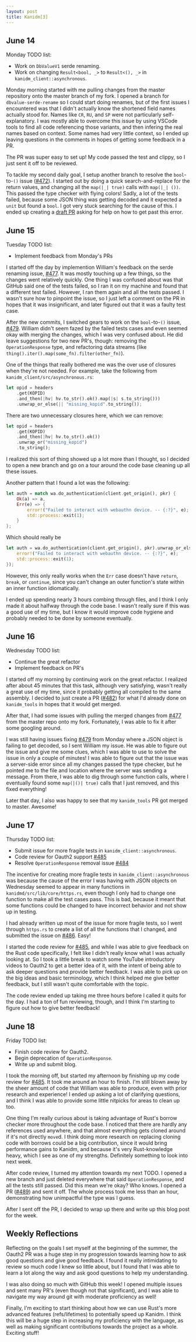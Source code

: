 ```yaml
---
layout: post
title: Kanidm[3]
---
```


## June 14
Monday TODO list:
* Work on `DbValueV1` serde renaming.
* Work on changing `Result<bool, _>` to `Result<(), _>` in `kanidm_client::asynchronous`.

Monday morning started with me pulling changes from the master repository onto the master branch of my fork. I opened a branch for `dbvalue-serde-rename` so I could start doing renames, but of the first issues I encountered was that I didn't actually know the shortened field names actually stood for. Names like `CR`, `RU`, and `SP` were not particularly self-explanatory. I was mostly able to overcome this issue by using VSCode tools to find all code referencing those variants, and then infering the real names based on context. Some names had very little context, so I ended up leaving questions in the comments in hopes of getting some feedback in a PR.

The PR was super easy to set up! My code passed the test and clippy, so I just sent it off to be reviewed.

To tackle my second daily goal, I setup another branch to resolve the `bool`-to-`()` issue ([#472](https://github.com/kanidm/kanidm/issues/472)). I started out by doing a quick search-and-replace for the return values, and changing all the `map(|_| true)` calls with `map(|_| ())`. This passed the type checker with flying colors! Sadly, a lot of the tests failed, because some JSON thing was getting decoded and it expected a `unit` but found a `bool`. I got very stuck searching for the cause of this. I ended up creating a [draft PR](https://github.com/kanidm/kanidm/pull/479) asking for help on how to get past this error.

## June 15
Tuesday TODO list:
* Implement feedback from Monday's PRs

I started off the day by implemention William's feedback on the serde renaming issue, [#477](https://github.com/kanidm/kanidm/pull/477). It was mostly touching up a few things, so the changes went relatively quickly. One thing I was confused about was that GitHub said one of the tests failed, so I ran it on my machine and found that a different test failed. However, I ran them again and all the tests passed. I wasn't sure how to pinpoint the issue, so I just left a comment on the PR in hopes that it was insignificant, and later figured out that it was a faulty test case.

After the new commits, I switched gears to work on the `bool`-to-`()` issue, [#479](https://github.com/kanidm/kanidm/pull/479). William didn't seem fazed by the failed tests cases and even seemed okay with merging the changes, which I was very confused about. He did leave suggestions for two new PR's, though: removing the `OperationResponse` type, and refactoring data streams (like `thing().iter().map(some_fn).filter(other_fn)`).

One of the things that really bothered me was the over use of closures when they're not needed. For example, take the following from `kanidm_client/src/asynchronous.rs`:
```rust
let opid = headers
	.get(KOPID)
	.and_then(|hv| hv.to_str().ok().map(|s| s.to_string()))
	.unwrap_or_else(|| "missing_kopid".to_string());
```
There are two unnecessary closures here, which we can remove:
```rust
let opid = headers
	.get(KOPID)
	.and_then(|hv| hv.to_str().ok())
	.unwrap_or("missing_kopid")
	.to_string();
```
I realized this sort of thing showed up a lot more than I thought, so I decided to open a new branch and go on a tour around the code base cleaning up all these issues.

Another pattern that I found a lot was the following:
```rust
let auth = match wa.do_authentication(client.get_origin(), pkr) {
	Ok(a) => a,
	Err(e) => {
		error!("Failed to interact with webauthn device. -- {:?}", e);
		std::process::exit(1);
	}
};
```
Which should really be
```rust
let auth = wa.do_authentication(client.get_origin(), pkr).unwrap_or_else(|e| {
	error!("Failed to interact with webauthn device. -- {:?}", e);
	std::process::exit(1);
});
```
However, this only really works when the `Err` case doesn't have `return`, `break`, or `continue`, since you can't change an outer function's state within an inner function idiomatically.

I ended up spending nearly 3 hours combing through files, and I think I only made it about halfway through the code base. I wasn't really sure if this was a good use of my time, but I know it would improve code hygiene and probably needed to be done by someone eventually.

## June 16
Wednesday TODO list:
* Continue the great refactor
* Implement feedback on PR's

I started off my morning by continuing work on the great refactor. I realized after about 45 minutes that this task, although very satisfying, wasn't really a great use of my time, since it probably getting all compiled to the same assembly. I decided to just create a PR ([#482](https://github.com/kanidm/kanidm/pull/482)) for what I'd already done on `kanidm_tools` in hopes that it would get merged.

After that, I had some issues with pulling the merged changes from [#477](https://github.com/kanidm/kanidm/pull/477) from the master repo onto my fork. Fortunately, I was able to fix it after some googling around.

I was still having issues fixing [#479](https://github.com/kanidm/kanidm/pull/479) from Monday where a JSON object is failing to get decoded, so I sent William my issue. He was able to figure out the issue and give me some clues, which I was able to use to solve the issue in only a couple of minutes! I was able to figure out that the issue was a server-side error since all my changes passed the type checker, but he pointed me to the file and location where the server was sending a message. From there, I was able to dig through some function calls, where I eventually found some `map(|()| true)` calls that I just removed, and this fixed everything!

Later that day, I also was happy to see that my `kanidm_tools` PR got merged to master. Awesome!

## June 17
Thursday TODO list:
* Submit issue for more fragile tests in `kanidm_client::asynchronous`.
* Code review for Oauth2 support [#485](https://github.com/kanidm/kanidm/pull/485)
* Resolve `OperationResponse` removal issue [#484](https://github.com/kanidm/kanidm/issues/484)

The incentive for creating more fragile tests in `kanidm_client::asynchronous` was because the cause of the error I was having with JSON objects on Wednesday seemed to appear in many functions in `kanidmd/src/lib/core/https.rs`, even though I only had to change one function to make all the test cases pass. This is bad, because it meant that some functions could be changed to have incorrect behavior and not show up in testing.

I had already written up most of the issue for more fragile tests, so I went through `https.rs` to create a list of all the functions that I changed, and submitted the issue on [#486](https://github.com/kanidm/kanidm/issues/486). Easy!

I started the code review for [#485](https://github.com/kanidm/kanidm/pull/485), and while I was able to give feedback on the Rust code specifically, I felt like I didn't really know what I was actually looking at. So I took a little break to watch some YouTube introductory videos to Oauth2 to get a better idea of it, with the intent of being able to ask deeper questions and provide better feedback. I was able to pick up on the big ideas and basic terminology, which I think helped me give better feedback, but I still wasn't quite comfortable with the topic.

The code review ended up taking me three hours before I called it quits for the day. I had a ton of fun reviewing, though, and I think I'm starting to figure out how to give better feedback!

## June 18
Friday TODO list:
* Finish code review for Oauth2.
* Begin deprecation of `OperationResponse`.
* Write up and submit blog.

I took the morning off, but started my afternoon by finishing up my code review for [#485](https://github.com/kanidm/kanidm/pull/485#pullrequestreview-686407260). It took me around an hour to finish. I'm still blown away by the sheer amount of code that William was able to produce, even with prior research and experience! I ended up asking a lot of clarifying questions, and I think I was able to provide some little nitpicks for areas to clean up too.

One thing I'm really curious about is taking advantage of Rust's borrow checker more throughout the code base. I noticed that there are hardly any references used anywhere, and that almost everything gets cloned around if it's not directly `move`d. I think doing more research on replacing cloning code with borrows could be a big contribution, since it would bring performance gains to Kanidm, and because it's very Rust-knowledge heavy, which I see as one of my strengths. Definitely something to look into next week.

After code review, I turned my attention towards my next TODO. I opened a new branch and just deleted everywhere that said `OperationResponse`, and all the tests still passed. Did this mean we're okay? Who knows. I opened a PR ([#489](https://github.com/kanidm/kanidm/pull/489)) and sent it off. The whole process took me less than an hour, demonstrating how unimpactful the type was I guess.

After I sent off the PR, I decided to wrap up there and write up this blog post for the week.

## Weekly Reflections

Reflecting on the goals I set myself at the beginning of the summer, the Oauth2 PR was a huge step in my progression towards learning how to ask good questions and give good feedback. I found it really intimidating to review so much code I knew so little about, but I found that I was able to learn a lot along the way and ask good questions to help my understanding.

I was also doing so much with GitHub this week! I opened multiple issues and sent many PR's (even though not that significant), and I was able to navigate my way around git with moderate proficiency as well!

Finally, I'm exciting to start thinking about how we can use Rust's more advanced features (refs/lifetimes) to potentially speed up Kanidm. I think this will be a huge step in increasing my proficiency with the language, as well as making significant contributions towards the project as a whole. Exciting stuff!